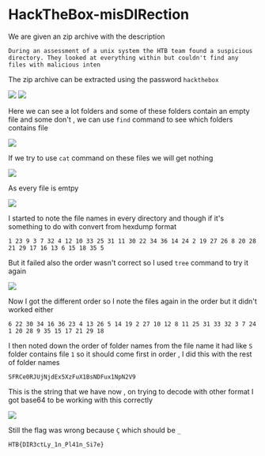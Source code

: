 # HackTheBox-misDIRection

We are given an zip archive with the description

```
During an assessment of a unix system the HTB team found a suspicious directory. They looked at everything within but couldn't find any files with malicious inten
```

The zip archive can be extracted using the password `hackthebox`

<img src="https://i.imgur.com/NqrBRzk.png"/>

<img src="https://i.imgur.com/8nnqyjs.png"/>

Here we can see a lot folders and some of these folders contain an empty file and some don't  , we can use `find` command to see which folders contains file

<img src="https://i.imgur.com/rQ7CusE.png"/>

If we try to use `cat` command on these files we will get nothing

<img src="https://i.imgur.com/JHPiOLI.png"/>

As every file is emtpy 

<img src="https://i.imgur.com/ZbmcOQS.png"/>

I started to note the file names in every directory and though if it's something to do with convert from hexdump format 

```
1 23 9 3 7 32 4 12 10 33 25 31 11 30 22 34 36 14 24 2 19 27 26 8 20 28 21 29 17 16 13 6 15 18 35 5
```

But it failed also the order wasn't correct so I used `tree` command to try it again

<img src="https://i.imgur.com/hEd6TU0.png"/>

Now I got the different order so I note the files again in the order but it didn't worked either

```
6 22 30 34 16 36 23 4 13 26 5 14 19 2 27 10 12 8 11 25 31 33 32 3 7 24 1 20 28 9 35 15 17 21 29 18
```

I then noted down the order of folder names from the file name it had like `S` folder contains file `1` so it should come first in order , I did this with the rest of folder names

```
SFRCe0RJUjNjdEx5XzFuX1BsNDFux1NpN2V9
```

This is the string that we have now , on trying to decode with other format I got base64 to be working with this correctly 

<img src="https://i.imgur.com/37S9lqj.png"/>

Still the flag was wrong because `Ç` which should be `_`

`HTB{DIR3ctLy_1n_Pl41n_Si7e}`